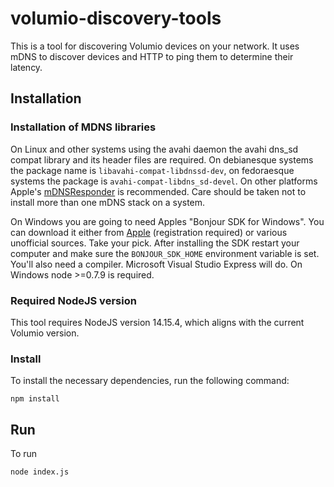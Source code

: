 # volumio-discovery-tools
This is a tool for discovering Volumio devices on your network. It uses mDNS to discover devices and HTTP to ping them to determine their latency.

## Installation

### Installation of MDNS libraries

On Linux and other systems using the avahi daemon the avahi dns_sd compat library and its header files are required.  On debianesque systems the package name is `libavahi-compat-libdnssd-dev`, on fedoraesque systems the package is `avahi-compat-libdns_sd-devel`.  On other platforms Apple's [mDNSResponder](http://opensource.apple.com/tarballs/mDNSResponder/) is recommended. Care should be taken not to install more than one mDNS stack on a system.

On Windows you are going to need Apples "Bonjour SDK for Windows". You can download it either from [Apple](https://developer.apple.com/download/more/?=Bonjour%20SDK%20for%20Windows) (registration required) or various unofficial sources. Take your pick. After installing the SDK restart your computer and make sure the `BONJOUR_SDK_HOME` environment variable is set. You'll also need a compiler. Microsoft Visual Studio Express will do. On Windows node >=0.7.9 is required.

### Required NodeJS version

This tool requires NodeJS version 14.15.4, which aligns with the current Volumio version.

### Install

To install the necessary dependencies, run the following command:

```
npm install 
```


## Run

To run 

```
node index.js
```





